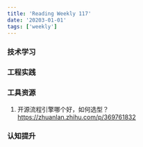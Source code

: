 ```yaml
---
title: 'Reading Weekly 117'
date: '20203-01-01'
tags: ['weekly']
---
```


### 技术学习

### 工程实践

### 工具资源

1. 开源流程引擎哪个好，如何选型？https://zhuanlan.zhihu.com/p/369761832

### 认知提升
